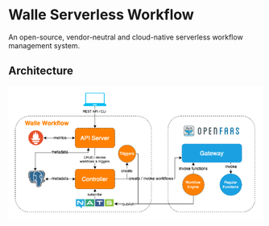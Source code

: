 # Walle Serverless Workflow

An open-source, vendor-neutral and cloud-native serverless workflow management system.

## Architecture

![Architecture Diagram](./Architecture.png)

